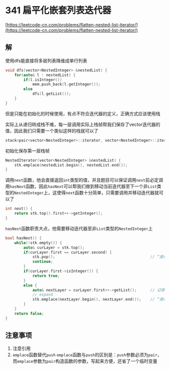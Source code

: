 # 341 扁平化嵌套列表迭代器
[https://leetcode-cn.com/problems/flatten-nested-list-iterator/](https://leetcode-cn.com/problems/flatten-nested-list-iterator/)
## 解
使用dfs能直接将多层列表降维成单行列表
```c++
void dfs(vector<NestedInteger> &nestedList) {
    for(auto& l : nestedList) {
        if(l.isInteger())
            mem.push_back(l.getInteger());
        else 
            dfs(l.getList());
    }
}
```

但是只能在初始化的时候使用，有点不符合迭代器的定义，正确方式应该使用栈

实际上从递归转成栈不难，每一层调用实际上栈帧帮我们保存了vector迭代器的值，因此我们只需要一个类似这样的栈就可以了
```c++
stack<pair<vector<NestedInteger>::iterator, vector<NestedInteger>::iterator>> stk;
```
初始化保存第一层栈帧
```c++
NestedIterator(vector<NestedInteger> &nestedList) {
    stk.emplace(nestedList.begin(), nestedList.end());
}
```

调用`next`函数，他会直接返回`int`类型的值，并且题目可以保证调用`next`前必定调用`hasNext`函数，因此`hasNext`可以帮我们做到移动当前迭代器至下一个非`List`类型的`NestedInteger`上，这使得`next`函数十分简单，只需要调用并移动迭代器就可以了
```c++
int next() {
    return stk.top().first++->getInteger();
}
```

`hasNext`函数职责大点，他需要移动迭代器至非`List`类型的`NestedInteger`上
```c++
bool hasNext() {
    while(!stk.empty()) {
        auto& curLayer = stk.top();
        if(curLayer.first == curLayer.second) {
            stk.pop();                                          // “递归”退出
            continue;
        }
        if(curLayer.first->isInteger()) {
            return true;
        }
        else {
            auto& nextLayer = curLayer.first++->getList();      // 记得移动迭代器
            // expand
            stk.emplace(nextLayer.begin(), nextLayer.end());    // “递归”调用
        }
    }
    return false;
}
```

## 注意事项
1. 注意引用
2. `emplace`函数替代`push`
    `emplace`函数与`push`的区别是：`push`参数必须为`pair`，而`emplace`参数为`pair`构造函数的参数，写起来方便，还省了一个临时变量